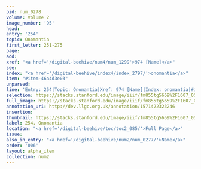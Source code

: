 ```yaml
---
pid: num_0278
volume: Volume 2
image_number: '95'
head: 
entry: '254'
topic: Onomantia
first_letter: 251-275
page: 
add: 
xref: "<a href='/digital-beehive/num4/num_1299'>974 [Name]</a>"
see: 
index: "<a href='/digital-beehive/index4/index_2797/'>onomantia</a>"
item: "#item-46a4d3e03"
unparsed: 
line: 'Entry: 254|Topic: Onomantia|Xref: 974 [Name]|Index: onomantia|#item-46a4d3e03'
selection: https://stacks.stanford.edu/image/iiif/fm855tg5659%2F1607_0562/255,1969,3054,421/full/0/default.jpg
full_image: https://stacks.stanford.edu/image/iiif/fm855tg5659%2F1607_0562/full/full/0/default.jpg
annotation_uri: http://dev.llgc.org.uk/annotation/1571422323246
insertion: 
thumbnail: https://stacks.stanford.edu/image/iiif/fm855tg5659%2F1607_0562/255,1969,600,180/250,/0/default.jpg
label: 254. Onomantia
location: "<a href='/digital-beehive/toc/toc2_085/'>Full Page</a>"
issue: 
also_in_entry: "<a href='/digital-beehive/num2/num_0277/'>Name</a>"
order: '006'
layout: alpha_item
collection: num2
---
```

